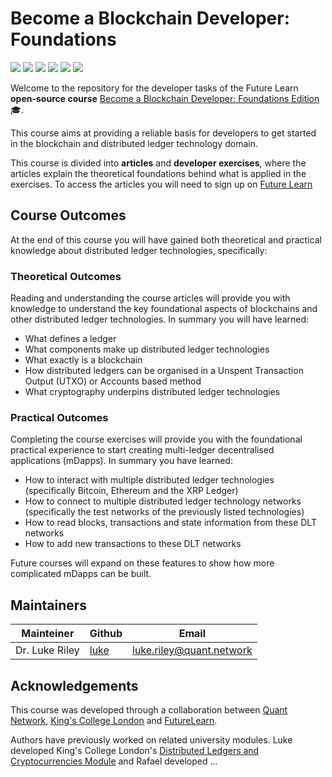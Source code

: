 # Become a Blockchain Developer: Foundations
![](https://img.shields.io/github/issues/quantnetwork/blockchain-developer-exercises-foundations) ![](https://img.shields.io/github/issues-raw/quantnetwork/blockchain-developer-exercises-foundations/help%20wanted) ![](https://img.shields.io/github/forks/quantnetwork/blockchain-developer-exercises-foundations) ![](https://img.shields.io/github/stars/quantnetwork/blockchain-developer-exercises-foundations) ![](https://img.shields.io/github/license/quantnetwork/blockchain-developer-exercises-foundations) ![](https://img.shields.io/github/v/release/quantnetwork/blockchain-developer-exercises-foundations)

Welcome to the repository for the developer tasks of the Future Learn **open-source course** [Become a Blockchain Developer: Foundations Edition](https://www.futurelearn.com/courses/become-a-blockchain-developer-foundations) 🎓.

This course aims at providing a reliable basis for developers to get started in the blockchain and distributed ledger technology domain.

This course is divided into **articles** and **developer exercises**, where the articles explain the theoretical foundations behind what is applied in the exercises. To access the articles you will need to sign up on [Future Learn](https://www.futurelearn.com/courses/become-a-blockchain-developer-foundations)  


## Course Outcomes

At the end of this course you will have gained both theoretical and practical knowledge about distributed ledger technologies, specifically:

### Theoretical Outcomes
Reading and understanding the course articles will provide you with knowledge to understand the key foundational aspects of blockchains and other distributed ledger technologies. In summary you will have learned:

- What defines a ledger
- What components make up distributed ledger technologies
- What exactly is a blockchain
- How distributed ledgers can be organised in a Unspent Transaction Output (UTXO) or Accounts based method
- What cryptography underpins distributed ledger technologies

### Practical Outcomes
Completing the course exercises will provide you with the foundational practical experience to start creating multi-ledger decentralised applications (mDapps). In summary you have learned:

- How to interact with multiple distributed ledger technologies (specifically Bitcoin, Ethereum and the XRP Ledger)
- How to connect to multiple distributed ledger technology networks (specifically the test networks of the previously listed technologies)
- How to read blocks, transactions and state information from these DLT networks
- How to add new transactions to these DLT networks

Future courses will expand on these features to show how more complicated mDapps can be built.


## Maintainers

| Mainteiner      	| Github                                    	| Email                              	|
|-----------------	|-------------------------------------------	|------------------------------------	|
| Dr. Luke Riley	| [luke](https://github.com/lukerQuant) 	| luke.riley@quant.network 	|

## Acknowledgements

This course was developed through a collaboration between [Quant Network](https://www.quant.network/), [King's College London](https://www.kcl.ac.uk/) and [FutureLearn](https://www.futurelearn.com/).

Authors have previously worked on related university modules. Luke developed King's College London's [Distributed Ledgers and Cryptocurrencies Module](https://rl.talis.com/3/kcl/lists/CB92E513-A866-5EFF-7E83-2EA72DF78D00.html?lang=en-GB) and Rafael developed ...